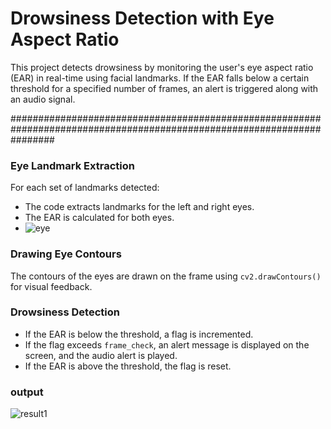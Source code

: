 # Drowsiness Detection with Eye Aspect Ratio

This project detects drowsiness by monitoring the user's eye aspect ratio (EAR) in real-time using facial landmarks. If the EAR falls below a certain threshold for a specified number of frames, an alert is triggered along with an audio signal.

########################################################################################################################
###  Eye Landmark Extraction

For each set of landmarks detected:

- The code extracts landmarks for the left and right eyes.
- The EAR is calculated for both eyes.
- ![eye](https://github.com/user-attachments/assets/4309e85b-2d78-434b-961b-391984910176)


###  Drawing Eye Contours

The contours of the eyes are drawn on the frame using `cv2.drawContours()` for visual feedback.

###  Drowsiness Detection

- If the EAR is below the threshold, a flag is incremented.
- If the flag exceeds `frame_check`, an alert message is displayed on the screen, and the audio alert is played.
- If the EAR is above the threshold, the flag is reset.

### output 

![result1](https://github.com/user-attachments/assets/f6154fa4-0202-48dc-a314-f67e5fab5444)
